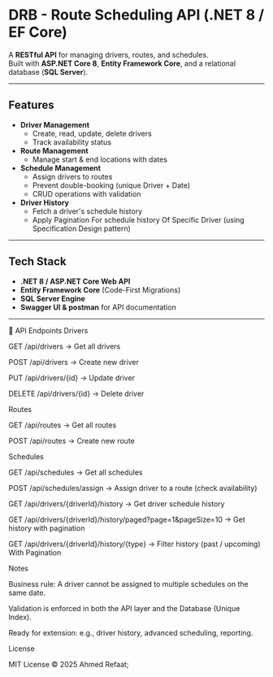 # DRB - Route Scheduling API (.NET 8 / EF Core)

A **RESTful API** for managing drivers, routes, and schedules.  
Built with **ASP.NET Core 8**, **Entity Framework Core**, and a relational database (**SQL Server**).  

---

## Features
- **Driver Management**
  - Create, read, update, delete drivers
  - Track availability status
- **Route Management**
  - Manage start & end locations with dates
- **Schedule Management**
  - Assign drivers to routes
  - Prevent double-booking (unique Driver + Date)
  - CRUD operations with validation
- **Driver History**
  - Fetch a driver's schedule history
  - Apply Pagination For schedule history Of Specific Driver (using Specification Design pattern)
---

## Tech Stack
- **.NET 8 / ASP.NET Core Web API**
- **Entity Framework Core** (Code-First Migrations)
- **SQL Server Engine**
- **Swagger UI & postman** for API documentation

---
📖 API Endpoints
Drivers

GET /api/drivers → Get all drivers

POST /api/drivers → Create new driver

PUT /api/drivers/{id} → Update driver

DELETE /api/drivers/{id} → Delete driver

Routes

GET /api/routes → Get all routes

POST /api/routes → Create new route

Schedules

GET /api/schedules → Get all schedules

POST /api/schedules/assign → Assign driver to a route (check availability)

GET /api/drivers/{driverId}/history → Get driver schedule history

GET /api/drivers/{driverId}/history/paged?page=1&pageSize=10 → Get history with pagination

GET /api/drivers/{driverId}/history/{type} → Filter history (past / upcoming) With Pagination 

Notes

Business rule: A driver cannot be assigned to multiple schedules on the same date.

Validation is enforced in both the API layer and the Database (Unique Index).

Ready for extension: e.g., driver history, advanced scheduling, reporting.

License

MIT License © 2025 Ahmed Refaat;
